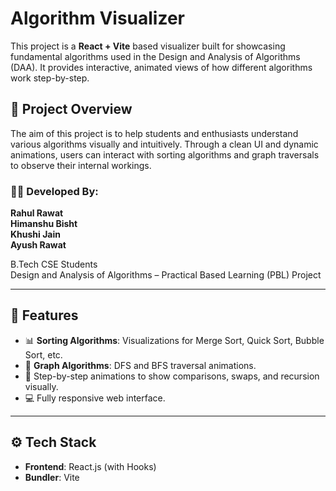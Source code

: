# **Algorithm Visualizer** 

This project is a **React + Vite** based visualizer built for showcasing fundamental algorithms used in the Design and Analysis of Algorithms (DAA). It provides interactive, animated views of how different algorithms work step-by-step.

## 🚀 Project Overview

The aim of this project is to help students and enthusiasts understand various algorithms visually and intuitively. Through a clean UI and dynamic animations, users can interact with sorting algorithms and graph traversals to observe their internal workings.

### 👨‍💻 Developed By:
**Rahul Rawat**  
**Himanshu Bisht**  
**Khushi Jain**  
**Ayush Rawat**

B.Tech CSE Students  
Design and Analysis of Algorithms – Practical Based Learning (PBL) Project

---

## 🔧 Features

- 📊 **Sorting Algorithms**: Visualizations for Merge Sort, Quick Sort, Bubble Sort, etc.
- 🔁 **Graph Algorithms**: DFS and BFS traversal animations.
- 🎯 Step-by-step animations to show comparisons, swaps, and recursion visually.
- 💻 Fully responsive web interface.

---

## ⚙️ Tech Stack

- **Frontend**: React.js (with Hooks)
- **Bundler**: Vite
